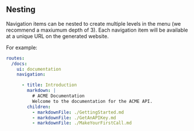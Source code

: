 ## Nesting

Navigation items can be nested to create multiple levels in the menu (we
recommend a maxiumum depth of 3). Each navigation item will be
available at a unique URL on the generated website.

For example:

```yaml
routes:
  /docs:
    ui: documentation
    navigation:

      - title: Introduction
        markdown: |
          # ACME Documentation
          Welcome to the documentation for the ACME API.
        children:
          - markdownFile: ./GettingStarted.md
          - markdownFile: ./GetAnAPIKey.md
          - markdownFile: ./MakeYourFirstCall.md
```
